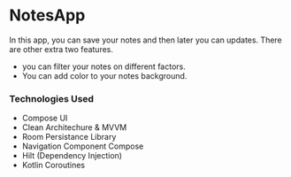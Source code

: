 # NotesApp

In this app, you can save your notes and then later you can updates.
There are other extra two features.
- you can filter your notes on different factors.
- You can add color to your notes background.

### Technologies Used
- Compose UI
- Clean Architechure & MVVM
- Room Persistance Library
- Navigation Component Compose
- Hilt (Dependency Injection)
- Kotlin Coroutines
